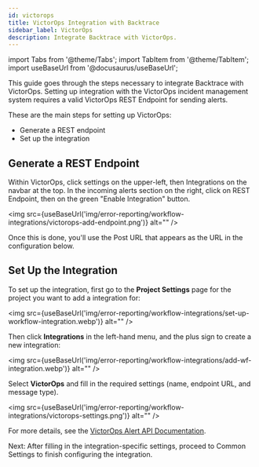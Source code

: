```yaml
---
id: victorops
title: VictorOps Integration with Backtrace
sidebar_label: VictorOps
description: Integrate Backtrace with VictorOps.
---
```


import Tabs from '@theme/Tabs';
import TabItem from '@theme/TabItem';
import useBaseUrl from '@docusaurus/useBaseUrl';

This guide goes through the steps necessary to integrate Backtrace with VictorOps. Setting up integration with the VictorOps incident management system requires a valid VictorOps REST Endpoint for sending alerts.

These are the main steps for setting up VictorOps:

- Generate a REST endpoint
- Set up the integration

## Generate a REST Endpoint

Within VictorOps, click settings on the upper-left, then Integrations on the navbar at the top. In the incoming alerts section on the right, click on REST Endpoint, then on the green "Enable Integration" button.

<img src={useBaseUrl('img/error-reporting/workflow-integrations/victorops-add-endpoint.png')} alt="" />

Once this is done, you'll use the Post URL that appears as the URL in the configuration below.

## Set Up the Integration

To set up the integration, first go to the **Project Settings** page for the project you want to add a integration for:

<img src={useBaseUrl('img/error-reporting/workflow-integrations/set-up-workflow-integration.webp')} alt="" />

Then click **Integrations** in the left-hand menu, and the plus sign to create a new integration:

<img src={useBaseUrl('img/error-reporting/workflow-integrations/add-wf-integration.webp')} alt="" />

Select **VictorOps** and fill in the required settings (name, endpoint URL, and message type).

<img src={useBaseUrl('img/error-reporting/workflow-integrations/victorops-settings.png')} alt="" />

For more details, see the [VictorOps Alert API Documentation](https://victorops.secure.force.com/knowledgebase/articles/Integration/Alert-Ingestion-API-Documentation/).

Next: After filling in the integration-specific settings, proceed to Common Settings to finish configuring the integration.
